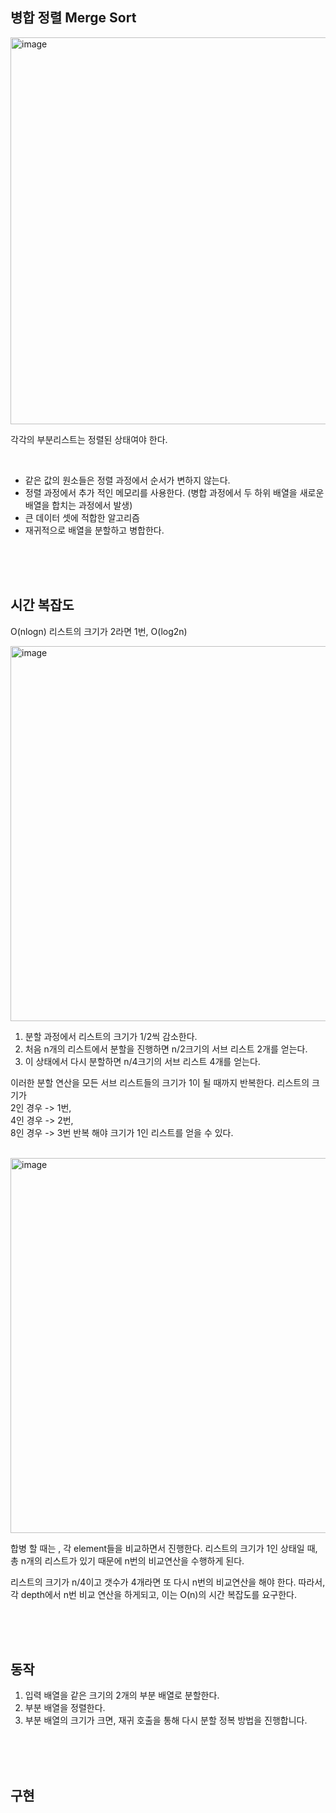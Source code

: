 ## 병합 정렬 Merge Sort

<img width="619" alt="image" src="https://github.com/user-attachments/assets/75092f07-bf39-4ee3-8952-8f468ed0c541">

각각의 부분리스트는 정렬된 상태여야 한다.  


<br>

- 같은 값의 원소들은 정렬 과정에서 순서가 변하지 않는다.
- 정렬 과정에서 추가 적인 메모리를 사용한다. (병합 과정에서 두 하위 배열을 새로운 배열을 합치는 과정에서 발생)
- 큰 데이터 셋에 적합한 알고리즘
- 재귀적으로 배열을 분할하고 병합한다.


<br><br><br>



## 시간 복잡도
O(nlogn)
리스트의 크기가 2라면 1번, 
 O(log2n)


<img width="600" alt="image" src="https://github.com/user-attachments/assets/d429664b-b520-45c6-b070-77aa2eee693d">

1. 분할 과정에서 리스트의 크기가 1/2씩 감소한다.
2. 처음 n개의 리스트에서 분할을 진행하면 n/2크기의 서브 리스트 2개를 얻는다.
3. 이 상태에서 다시 분할하면 n/4크기의 서브 리스트 4개를 얻는다.

 
이러한 분할 연산을 모든 서브 리스트들의 크기가 1이 될 때까지 반복한다.
리스트의 크기가   
2인 경우 ->  1번,   
4인 경우 ->  2번,    
8인 경우 ->  3번 
반복 해야 크기가 1인 리스트를 얻을 수 있다.

<br>

<img width="600" alt="image" src="https://github.com/user-attachments/assets/a85eac9d-5ce5-411b-b3cd-7700491f957a">

합병 할 때는 , 각 element들을 비교하면서 진행한다.
리스트의 크기가 1인 상태일 때,   
총 n개의 리스트가 있기 때문에 n번의 비교연산을 수행하게 된다.  

  
리스트의 크기가 n/4이고 갯수가 4개라면 또 다시 n번의 비교연산을 해야 한다.
따라서, 각 depth에서 n번 비교 연산을 하게되고, 이는 O(n)의 시간 복잡도를 요구한다.


<br><br><br>

## 동작
1. 입력 배열을 같은 크기의 2개의 부분 배열로 분할한다.
2. 부분 배열을 정렬한다.
3. 부분 배열의 크기가 크면, 재귀 호출을 통해 다시 분할 정복 방법을 진행합니다.


<br><br><br>

## 구현
